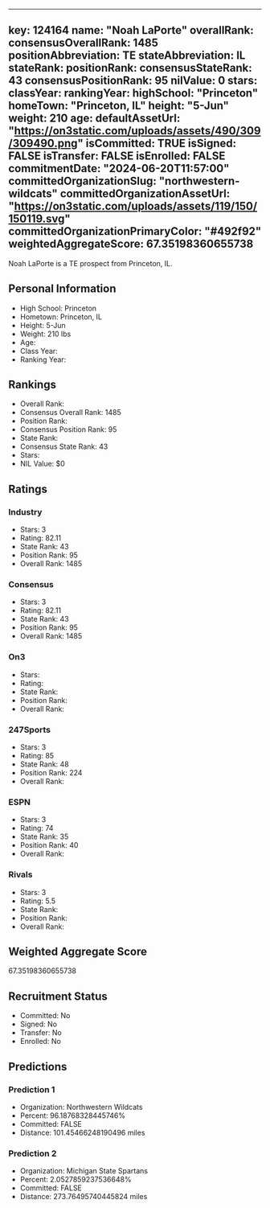 ---
  key: 124164
  name: "Noah LaPorte"
  overallRank: 
  consensusOverallRank: 1485
  positionAbbreviation: TE
  stateAbbreviation: IL
  stateRank: 
  positionRank: 
  consensusStateRank: 43
  consensusPositionRank: 95
  nilValue: 0
  stars: 
  classYear: 
  rankingYear: 
  highSchool: "Princeton"
  homeTown: "Princeton, IL"
  height: "5-Jun"
  weight: 210
  age: 
  defaultAssetUrl: "https://on3static.com/uploads/assets/490/309/309490.png"
  isCommitted: TRUE
  isSigned: FALSE
  isTransfer: FALSE
  isEnrolled: FALSE
  commitmentDate: "2024-06-20T11:57:00"
  committedOrganizationSlug: "northwestern-wildcats"
  committedOrganizationAssetUrl: "https://on3static.com/uploads/assets/119/150/150119.svg"
  committedOrganizationPrimaryColor: "#492f92"
  weightedAggregateScore: 67.35198360655738
  ---
  
  Noah LaPorte is a TE prospect from Princeton, IL.
  
  ## Personal Information
  - High School: Princeton
  - Hometown: Princeton, IL
  - Height: 5-Jun
  - Weight: 210 lbs
  - Age: 
  - Class Year: 
  - Ranking Year: 
  
  ## Rankings
  - Overall Rank: 
  - Consensus Overall Rank: 1485
  - Position Rank: 
  - Consensus Position Rank: 95
  - State Rank: 
  - Consensus State Rank: 43
  - Stars: 
  - NIL Value: $0
  
  ## Ratings
  
  ### Industry
  - Stars: 3
  - Rating: 82.11
  - State Rank: 43
  - Position Rank: 95
  - Overall Rank: 1485
  
  ### Consensus
  - Stars: 3
  - Rating: 82.11
  - State Rank: 43
  - Position Rank: 95
  - Overall Rank: 1485
  
  ### On3
  - Stars: 
  - Rating: 
  - State Rank: 
  - Position Rank: 
  - Overall Rank: 
  
  ### 247Sports
  - Stars: 3
  - Rating: 85
  - State Rank: 48
  - Position Rank: 224
  - Overall Rank: 
  
  ### ESPN
  - Stars: 3
  - Rating: 74
  - State Rank: 35
  - Position Rank: 40
  - Overall Rank: 
  
  ### Rivals
  - Stars: 3
  - Rating: 5.5
  - State Rank: 
  - Position Rank: 
  - Overall Rank: 
  
  ## Weighted Aggregate Score
  67.35198360655738
  
  ## Recruitment Status
  - Committed: No
  - Signed: No
  - Transfer: No
  - Enrolled: No
  
  
  
  ## Predictions
  
  ### Prediction 1
  - Organization: Northwestern Wildcats
  - Percent: 96.18768328445746%
  - Committed: FALSE
  - Distance: 101.45466248190496 miles
  
  ### Prediction 2
  - Organization: Michigan State Spartans
  - Percent: 2.0527859237536648%
  - Committed: FALSE
  - Distance: 273.76495740445824 miles
  